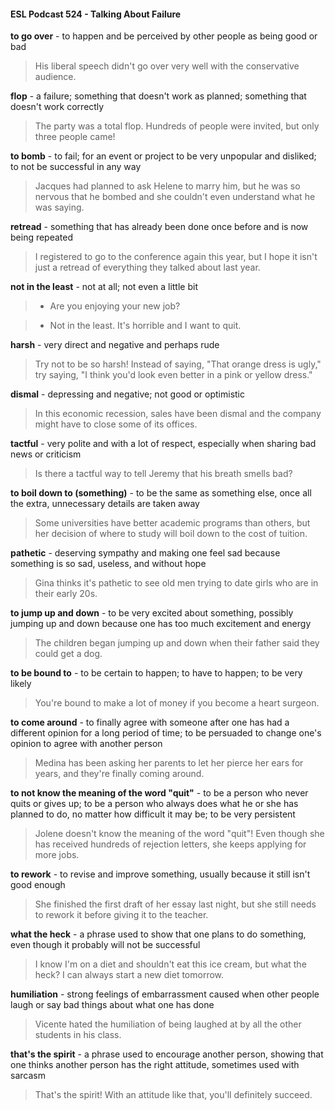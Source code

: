 #### ESL Podcast 524 - Talking About Failure

**to go over** - to happen and be perceived by other people as being good or bad

> His liberal speech didn't go over very well with the conservative audience.

**flop** - a failure; something that doesn't work as planned; something that doesn't
work correctly

> The party was a total flop. Hundreds of people were invited, but only three
people came!

**to bomb** - to fail; for an event or project to be very unpopular and disliked; to not
be successful in any way

> Jacques had planned to ask Helene to marry him, but he was so nervous that
he bombed and she couldn't even understand what he was saying.

**retread** - something that has already been done once before and is now being
repeated

> I registered to go to the conference again this year, but I hope it isn't just a
retread of everything they talked about last year.

**not in the least** - not at all; not even a little bit

> - Are you enjoying your new job?

> - Not in the least. It's horrible and I want to quit.

**harsh** - very direct and negative and perhaps rude

> Try not to be so harsh! Instead of saying, "That orange dress is ugly," try
saying, "I think you'd look even better in a pink or yellow dress."

**dismal** - depressing and negative; not good or optimistic

> In this economic recession, sales have been dismal and the company might
have to close some of its offices.

**tactful** - very polite and with a lot of respect, especially when sharing bad news
or criticism

> Is there a tactful way to tell Jeremy that his breath smells bad?

**to boil down to (something)** - to be the same as something else, once all the
extra, unnecessary details are taken away

> Some universities have better academic programs than others, but her decision
of where to study will boil down to the cost of tuition.

**pathetic** - deserving sympathy and making one feel sad because something is
so sad, useless, and without hope

> Gina thinks it's pathetic to see old men trying to date girls who are in their early
20s.

**to jump up and down** - to be very excited about something, possibly jumping
up and down because one has too much excitement and energy

> The children began jumping up and down when their father said they could get
a dog.

**to be bound to** - to be certain to happen; to have to happen; to be very likely

> You're bound to make a lot of money if you become a heart surgeon.

**to come around** - to finally agree with someone after one has had a different
opinion for a long period of time; to be persuaded to change one's opinion to
agree with another person

> Medina has been asking her parents to let her pierce her ears for years, and
they're finally coming around.

**to not know the meaning of the word "quit"** - to be a person who never quits
or gives up; to be a person who always does what he or she has planned to do,
no matter how difficult it may be; to be very persistent

> Jolene doesn't know the meaning of the word "quit"! Even though she has
received hundreds of rejection letters, she keeps applying for more jobs.

**to rework** - to revise and improve something, usually because it still isn't good
enough

> She finished the first draft of her essay last night, but she still needs to rework it
before giving it to the teacher.

**what the heck** - a phrase used to show that one plans to do something, even
though it probably will not be successful

> I know I'm on a diet and shouldn't eat this ice cream, but what the heck? I can
always start a new diet tomorrow.

**humiliation** - strong feelings of embarrassment caused when other people
laugh or say bad things about what one has done

> Vicente hated the humiliation of being laughed at by all the other students in his
class.

**that's the spirit** - a phrase used to encourage another person, showing that one
thinks another person has the right attitude, sometimes used with sarcasm

> That's the spirit! With an attitude like that, you'll definitely succeed.


